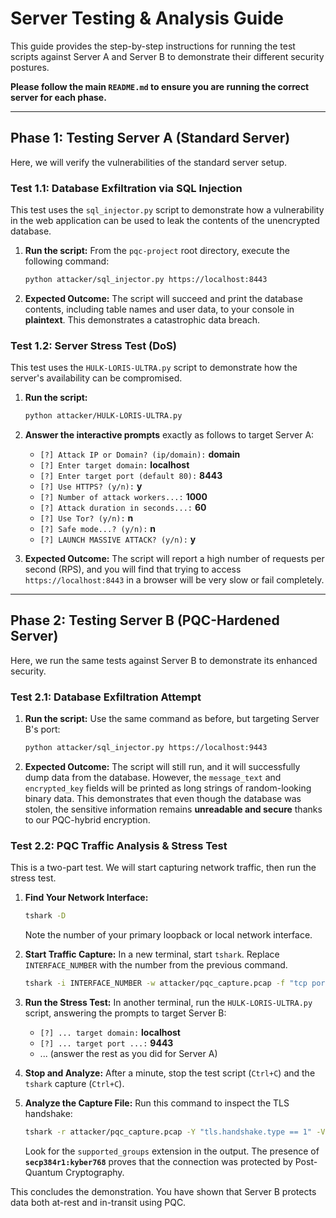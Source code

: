 # Server Testing & Analysis Guide

This guide provides the step-by-step instructions for running the test scripts against Server A and Server B to demonstrate their different security postures.

**Please follow the main `README.md` to ensure you are running the correct server for each phase.**

---

## Phase 1: Testing Server A (Standard Server)

Here, we will verify the vulnerabilities of the standard server setup.

### Test 1.1: Database Exfiltration via SQL Injection

This test uses the `sql_injector.py` script to demonstrate how a vulnerability in the web application can be used to leak the contents of the unencrypted database.

1.  **Run the script:** From the `pqc-project` root directory, execute the following command:
    ```bash
    python attacker/sql_injector.py https://localhost:8443
    ```

2.  **Expected Outcome:** The script will succeed and print the database contents, including table names and user data, to your console in **plaintext**. This demonstrates a catastrophic data breach.

### Test 1.2: Server Stress Test (DoS)

This test uses the `HULK-LORIS-ULTRA.py` script to demonstrate how the server's availability can be compromised.

1.  **Run the script:**
    ```bash
    python attacker/HULK-LORIS-ULTRA.py
    ```

2.  **Answer the interactive prompts** exactly as follows to target Server A:
    *   `[?] Attack IP or Domain? (ip/domain):` **domain**
    *   `[?] Enter target domain:` **localhost**
    *   `[?] Enter target port (default 80):` **8443**
    *   `[?] Use HTTPS? (y/n):` **y**
    *   `[?] Number of attack workers...:` **1000**
    *   `[?] Attack duration in seconds...:` **60**
    *   `[?] Use Tor? (y/n):` **n**
    *   `[?] Safe mode...? (y/n):` **n**
    *   `[?] LAUNCH MASSIVE ATTACK? (y/n):` **y**

3.  **Expected Outcome:** The script will report a high number of requests per second (RPS), and you will find that trying to access `https://localhost:8443` in a browser will be very slow or fail completely.

---

## Phase 2: Testing Server B (PQC-Hardened Server)

Here, we run the same tests against Server B to demonstrate its enhanced security.

### Test 2.1: Database Exfiltration Attempt

1.  **Run the script:** Use the same command as before, but targeting Server B's port:
    ```bash
    python attacker/sql_injector.py https://localhost:9443
    ```

2.  **Expected Outcome:** The script will still run, and it will successfully dump data from the database. However, the `message_text` and `encrypted_key` fields will be printed as long strings of random-looking binary data. This demonstrates that even though the database was stolen, the sensitive information remains **unreadable and secure** thanks to our PQC-hybrid encryption.

### Test 2.2: PQC Traffic Analysis & Stress Test

This is a two-part test. We will start capturing network traffic, then run the stress test.

1.  **Find Your Network Interface:**
    ```bash
    tshark -D
    ```
    Note the number of your primary loopback or local network interface.

2.  **Start Traffic Capture:** In a new terminal, start `tshark`. Replace `INTERFACE_NUMBER` with the number from the previous command.
    ```bash
    tshark -i INTERFACE_NUMBER -w attacker/pqc_capture.pcap -f "tcp port 9443"
    ```

3.  **Run the Stress Test:** In another terminal, run the `HULK-LORIS-ULTRA.py` script, answering the prompts to target Server B:
    *   `[?] ... target domain:` **localhost**
    *   `[?] ... target port ...:` **9443**
    *   ... (answer the rest as you did for Server A)

4.  **Stop and Analyze:** After a minute, stop the test script (`Ctrl+C`) and the `tshark` capture (`Ctrl+C`).

5.  **Analyze the Capture File:** Run this command to inspect the TLS handshake:
    ```bash
    tshark -r attacker/pqc_capture.pcap -Y "tls.handshake.type == 1" -V
    ```
    Look for the `supported_groups` extension in the output. The presence of **`secp384r1:kyber768`** proves that the connection was protected by Post-Quantum Cryptography.

This concludes the demonstration. You have shown that Server B protects data both at-rest and in-transit using PQC.
